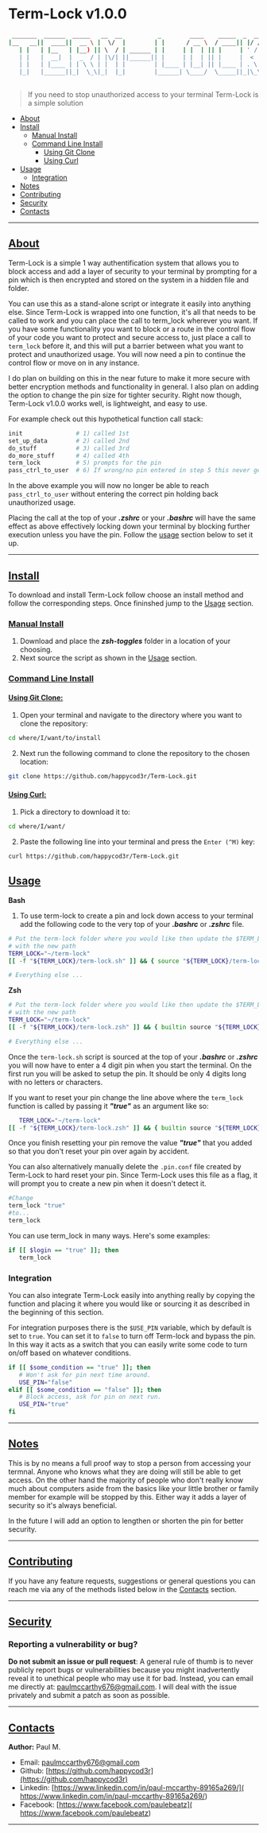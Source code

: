 # Term-Lock v1.0.0

```bash
 _______  ______  _____   __  __          _        ____    _____  _  __
|__   __||  ____||  __ \ |  \/  |        | |      / __ \  / ____|| |/ /
   | |   | |__   | |__) || \  / | ______ | |     | |  | || |     | ' / 
   | |   |  __|  |  _  / | |\/| ||______|| |     | |  | || |     |  <  
   | |   | |____ | | \ \ | |  | |        | |____ | |__| || |____ | . \ 
   |_|   |______||_|  \_\|_|  |_|        |______| \____/  \_____||_|\_\
                                                   
```
> If you need to stop unauthorized access to your terminal Term-Lock is a simple solution

- [About](#about)
- [Install](#install)
  - [Manual Install](#manual_install)
  - [Command Line Install](#command_line_install)
    - [Using Git Clone](#git_clone)
    - [Using Curl](#curl)
- [Usage](#usage)
  - [Integration](#integration)
- [Notes](#notes)
- [Contributing](#contributing)
- [Security](#security)
- [Contacts](#contacts)

---

## [About](#about)

Term-Lock is a simple 1 way authentification system that allows you to block access and add a layer of security to your terminal by prompting for a pin which is then encrypted and stored on the system in a hidden file and folder.

You can use this as a stand-alone script or integrate it easily into anything else. Since Term-Lock is wrapped into one function, it's all that needs to be called to work and you can place the call to term_lock wherever you want. If you have some functionality you want to block or a route in the control flow of your code you want to protect and secure access to, just place a call to `term_lock` before it, and this will put a barrier between what you want to protect and unauthorized usage. You will now need a pin to continue the control flow or move on in any instance. 

I do plan on building on this in the near future to make it more secure with better encryption methods and functionality in general. I also plan on adding the option to change the pin size for tighter security. Right now though, Term-Lock v1.0.0 works well, is lightweight, and easy to use.  

For example check out this hypothetical function call stack: 
```bash
init               # 1) called 1st
set_up_data        # 2) called 2nd
do_stuff           # 3) called 3rd
do_more_stuff      # 4) called 4th
term_lock          # 5) prompts for the pin
pass_ctrl_to_user  # 6) If wrong/no pin entered in step 5 this never gets called.
```
In the above example you will now no longer be able to reach `pass_ctrl_to_user` without entering the correct pin holding back unauthorized usage.

Placing the call at the top of your ***.zshrc*** or your ***.bashrc*** will have the same effect as above effectively locking down your terminal by blocking further execution unless you have the pin. Follow the [usage](#usage) section below to set it up.

---

## [Install](#install)

To download and install Term-Lock follow choose an install method and follow the corresponding steps. Once
fininshed jump to the [Usage](#usage) section.

### [Manual Install](#manual_install) 

1. Download and place the ***zsh-toggles*** folder in a location of your choosing.
2. Next source the script as shown in the [Usage](#usage) section. 

### [Command Line Install](#command_line_install)

#### [Using Git Clone:](#git_clone)

1) Open your terminal and navigate to the directory where you want to clone the repository: 

```bash
cd where/I/want/to/install
```

2) Next run the following command to clone the repository to the chosen location:
```bash
git clone https://github.com/happycod3r/Term-Lock.git
```

#### [Using Curl:](#curl)

1) Pick a directory to download it to:
```bash
cd where/I/want/
```

2) Paste the following line into your terminal and press the `Enter (^M)` key:
```bash
curl https://github.com/happycod3r/Term-Lock.git
```

## [Usage](#usage)


**Bash**

1) To use term-lock to create a pin and lock down access to your terminal add the following code to the very top of your ***.bashrc*** or ***.zshrc*** file.

```bash
# Put the term-lock folder where you would like then update the $TERM_LOCK variable
# with the new path
TERM_LOCK="~/term-lock"
[[ -f "${TERM_LOCK}/term-lock.sh" ]] && { source "${TERM_LOCK}/term-lock.sh"; term_lock; }

# Everything else ...
```

**Zsh**

```bash
# Put the term-lock folder where you would like then update the $TERM_LOCK variable
# with the new path
TERM_LOCK="~/term-lock"
[[ -f "${TERM_LOCK}/term-lock.zsh" ]] && { builtin source "${TERM_LOCK}/term-lock.zsh"; term_lock; }

# Everything else ...
```

Once the `term-lock.sh` script is sourced at the top of your ***.bashrc*** or ***.zshrc*** you will now have to enter a 4 digit pin when you start the terminal.
On the first run you will be asked to setup the pin. It should be only 4 digits long with no letters or characters.

If you want to reset your pin change the line above where the `term_lock` function is called by passing it ***"true"*** as an argument like so:

```bash
   TERM_LOCK="~/term-lock"
[[ -f "${TERM_LOCK}/term-lock.zsh" ]] && { builtin source "${TERM_LOCK}/term-lock.zsh"; term_lock "true"; }
```

Once you finish resetting your pin remove the value ***"true"*** that you added so that you don't reset your pin over again by accident.

You can also alternatively manually delete the `.pin.conf` file created by Term-Lock to hard reset your pin.
Since Term-Lock uses this file as a flag, it will prompt you to create a new pin when it doesn't detect it.


```bash 
#Change 
term_lock "true"
#to...
term_lock


```

You can use term_lock in many ways. Here's some examples:

```bash
if [[ $login == "true" ]]; then
   term_lock

```

### Integration
 
You can also integrate Term-Lock easily into anything really by copying the function and placing it where you would like or sourcing it as described in the beginning of this section.

For integration purposes there is the `$USE_PIN` variable, which by default is set to `true`.
You can set it to `false` to turn off Term-lock and bypass the pin. In this way it acts as a switch that you can easily write some code to turn on/off based on whatever conditions. 

```bash 
if [[ $some_condition == "true" ]]; then
   # Won't ask for pin next time around.
   USE_PIN="false"
elif [[ $some_condition == "false" ]]; then
   # Block access, ask for pin on next run.
   USE_PIN="true"
fi
```

---

## [Notes](#notes) 

This is by no means a full proof way to stop a person from accessing your termnal. Anyone who knows what they are doing will still be able to get access. On the other hand the majority of people who don't really know much about computers aside from the basics like your little brother or family member for example will be stopped by this.
Either way it adds a layer of security so it's always beneficial.

In the future I will add an option to lengthen or shorten the pin for better security.

---

## [Contributing](#contributing)

If you have any feature requests, suggestions or general questions you can reach me via any of the methods listed below in the [Contacts](#contacts) section.

---

## [Security](#security)

### Reporting a vulnerability or bug?

**Do not submit an issue or pull request**: A general rule of thumb is to never publicly report bugs or vulnerabilities because you might inadvertently reveal it to unethical people who may use it for bad. Instead, you can email me directly at: [paulmccarthy676@gmail.com](mailto:paulmccarthy676@gmail.com). I will deal with the issue privately and submit a patch as soon as possible.

---

## [Contacts](#contacts)

**Author:** Paul M.

* Email: [paulmccarthy676@gmail.com](mailto:paulmccarthy676@gmail.com)
* Github: [https://github.com/happycod3r](https://github.com/happycod3r)
* Linkedin: [https://www.linkedin.com/in/paul-mccarthy-89165a269/]( https://www.linkedin.com/in/paul-mccarthy-89165a269/)
* Facebook: [https://www.facebook.com/paulebeatz]( https://www.facebook.com/paulebeatz)

---
